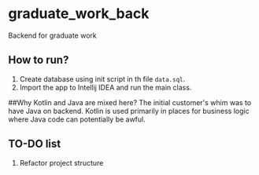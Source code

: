 # graduate_work_back
Backend for graduate work

## How to run?
1. Create database using init script in th file `data.sql`.
2. Import the app to Intellij IDEA and run the main class.

##Why Kotlin and Java are mixed here?
The initial customer's whim was to have Java on backend.
Kotlin is used primarily in places for business logic where Java code can potentially be awful.

## TO-DO list
1. Refactor project structure
